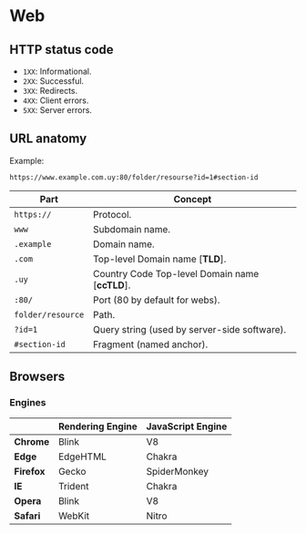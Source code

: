 # Web

## HTTP status code

* `1XX`: Informational.
* `2XX`: Successful.
* `3XX`: Redirects.
* `4XX`: Client errors.
* `5XX`: Server errors.

## URL anatomy

Example:

```https
https://www.example.com.uy:80/folder/resourse?id=1#section-id
```

Part | Concept
--- | ---
`https://` | Protocol.
`www` | Subdomain name.
`.example` | Domain name.
`.com` | Top-level Domain name [**TLD**].
`.uy` | Country Code Top-level Domain name [**ccTLD**].
`:80/` | Port (80 by default for webs).
`folder/resource` | Path.
`?id=1` | Query string (used by server-side software).
`#section-id` | Fragment (named anchor).

## Browsers

### Engines

|| Rendering Engine | JavaScript Engine
--- | --- | ---
**Chrome** | Blink | V8
**Edge** | EdgeHTML | Chakra
**Firefox** | Gecko | SpiderMonkey
**IE** | Trident | Chakra
**Opera** | Blink | V8
**Safari** | WebKit | Nitro

